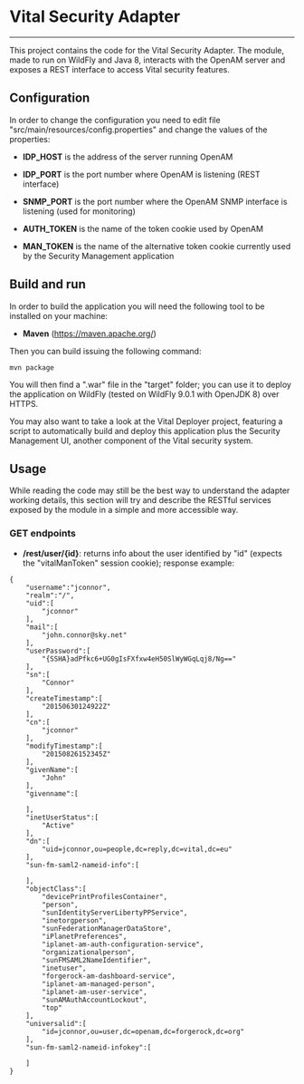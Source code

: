 # Vital Security Adapter

---

This project contains the code for the Vital Security Adapter. The module, made
to run on WildFly and Java 8, interacts with the OpenAM server and exposes a
REST interface to access Vital security features.

## Configuration

In order to change the configuration you need to edit file
"src/main/resources/config.properties" and change the values of the properties:

 * **IDP_HOST** is the address of the server running OpenAM

 * **IDP_PORT** is the port number where OpenAM is listening (REST interface)

 * **SNMP_PORT** is the port number where the OpenAM SNMP interface is listening
   (used for monitoring)

 * **AUTH_TOKEN** is the name of the token cookie used by OpenAM

 * **MAN_TOKEN** is the name of the alternative token cookie currently used by
   the Security Management application

## Build and run

In order to build the application you will need the following tool to be
installed on your machine:

 * **Maven** (https://maven.apache.org/)

Then you can build issuing the following command:

```
mvn package
```

You will then find a ".war" file in the "target" folder; you can use it to
deploy the application on WildFly (tested on WildFly 9.0.1 with OpenJDK 8) over
HTTPS.

You may also want to take a look at the Vital Deployer project, featuring a
script to automatically build and deploy this application plus the Security
Management UI, another component of the Vital security system.

## Usage

While reading the code may still be the best way to understand the adapter
working details, this section will try and describe the RESTful services exposed
by the module in a simple and more accessible way.

### GET endpoints

 * **/rest/user/{id}**: returns info about the user identified by "id" (expects the
   "vitalManToken" session cookie); response example:

```
{
    "username":"jconnor",
    "realm":"/",
    "uid":[
        "jconnor"
    ],
    "mail":[
        "john.connor@sky.net"
    ],
    "userPassword":[
        "{SSHA}adPfkc6+UG0gIsFXfxw4eH50SlWyWGqLqj8/Ng=="
    ],
    "sn":[
        "Connor"
    ],
    "createTimestamp":[
        "20150630124922Z"
    ],
    "cn":[
        "jconnor"
    ],
    "modifyTimestamp":[
        "20150826152345Z"
    ],
    "givenName":[
        "John"
    ],
    "givenname":[

    ],
    "inetUserStatus":[
        "Active"
    ],
    "dn":[
        "uid=jconnor,ou=people,dc=reply,dc=vital,dc=eu"
    ],
    "sun-fm-saml2-nameid-info":[

    ],
    "objectClass":[
        "devicePrintProfilesContainer",
        "person",
        "sunIdentityServerLibertyPPService",
        "inetorgperson",
        "sunFederationManagerDataStore",
        "iPlanetPreferences",
        "iplanet-am-auth-configuration-service",
        "organizationalperson",
        "sunFMSAML2NameIdentifier",
        "inetuser",
        "forgerock-am-dashboard-service",
        "iplanet-am-managed-person",
        "iplanet-am-user-service",
        "sunAMAuthAccountLockout",
        "top"
    ],
    "universalid":[
        "id=jconnor,ou=user,dc=openam,dc=forgerock,dc=org"
    ],
    "sun-fm-saml2-nameid-infokey":[

    ]
}
```

